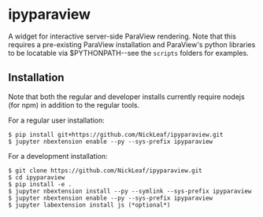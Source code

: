ipyparaview
===============================

A widget for interactive server-side ParaView rendering. Note that this requires a pre-existing ParaView installation and ParaView's python libraries to be locatable via $PYTHONPATH--see the `scripts` folders for examples.

Installation
------------
Note that both the regular and developer installs currently require nodejs (for npm) in addition to the regular tools.

For a regular user installation:

    $ pip install git+https://github.com/NickLeaf/ipyparaview.git
    $ jupyter nbextension enable --py --sys-prefix ipyparaview


For a development installation:

    $ git clone https://github.com/NickLeaf/ipyparaview.git
    $ cd ipyparaview
    $ pip install -e .
    $ jupyter nbextension install --py --symlink --sys-prefix ipyparaview
    $ jupyter nbextension enable --py --sys-prefix ipyparaview
    $ jupyter labextension install js (*optional*)
